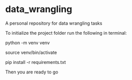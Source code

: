 # data_wrangling
A personal repository for data wrangling tasks

To initialize the project folder run the following in terminal:


python -m venv venv

source venv/bin/activate

pip install -r requirements.txt


Then you are ready to go